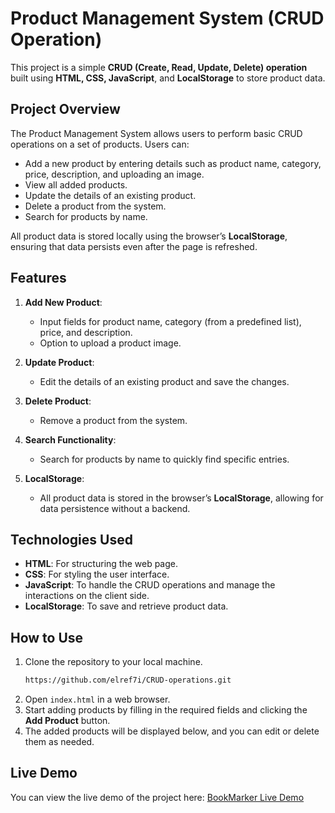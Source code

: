 
# Product Management System (CRUD Operation)

This project is a simple **CRUD (Create, Read, Update, Delete) operation** built using **HTML, CSS, JavaScript**, and **LocalStorage** to store product data.

## Project Overview

The Product Management System allows users to perform basic CRUD operations on a set of products. Users can:
- Add a new product by entering details such as product name, category, price, description, and uploading an image.
- View all added products.
- Update the details of an existing product.
- Delete a product from the system.
- Search for products by name.

All product data is stored locally using the browser’s **LocalStorage**, ensuring that data persists even after the page is refreshed.

## Features

1. **Add New Product**:
   - Input fields for product name, category (from a predefined list), price, and description.
   - Option to upload a product image.
   
2. **Update Product**:
   - Edit the details of an existing product and save the changes.

3. **Delete Product**:
   - Remove a product from the system.

4. **Search Functionality**:
   - Search for products by name to quickly find specific entries.

5. **LocalStorage**:
   - All product data is stored in the browser’s **LocalStorage**, allowing for data persistence without a backend.

## Technologies Used

- **HTML**: For structuring the web page.
- **CSS**: For styling the user interface.
- **JavaScript**: To handle the CRUD operations and manage the interactions on the client side.
- **LocalStorage**: To save and retrieve product data.

## How to Use

1. Clone the repository to your local machine.
   ```bash
   https://github.com/elref7i/CRUD-operations.git
   ```
2. Open `index.html` in a web browser.
3. Start adding products by filling in the required fields and clicking the **Add Product** button.
4. The added products will be displayed below, and you can edit or delete them as needed.

## Live Demo
You can view the live demo of the project here: [BookMarker Live Demo](https://elref7i.github.io/CRUD-operations/)

